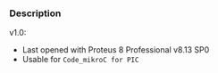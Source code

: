 ### Description

v1.0:
- Last opened with Proteus 8 Professional v8.13 SP0
- Usable for `Code_mikroC for PIC`